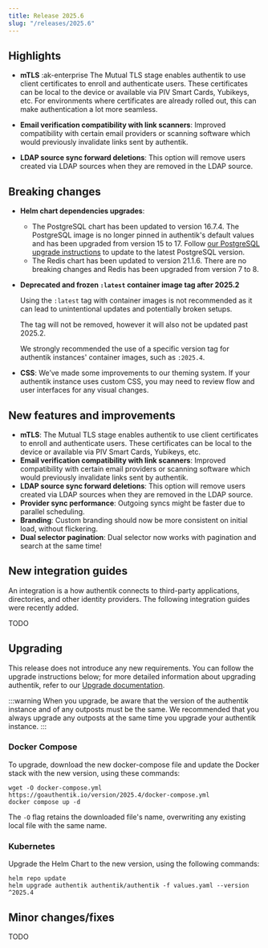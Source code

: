 ```yaml
---
title: Release 2025.6
slug: "/releases/2025.6"
---
```


## Highlights

- **mTLS** :ak-enterprise The Mutual TLS stage enables authentik to use client certificates to enroll and authenticate users. These certificates can be local to the device or available via PIV Smart Cards, Yubikeys, etc. For environments where certificates are already rolled out, this can make authentication a lot more seamless.

- **Email verification compatibility with link scanners**: Improved compatibility with certain email providers or scanning software which would previously invalidate links sent by authentik.

- **LDAP source sync forward deletions**: This option will remove users created via LDAP sources when they are removed in the LDAP source.

## Breaking changes

- **Helm chart dependencies upgrades**:

    - The PostgreSQL chart has been updated to version 16.7.4. The PostgreSQL image is no longer pinned in authentik's default values and has been upgraded from version 15 to 17. Follow [our PostgreSQL upgrade instructions](https://docs.goauthentik.io/docs/troubleshooting/postgres/upgrade_kubernetes) to update to the latest PostgreSQL version.
    - The Redis chart has been updated to version 21.1.6. There are no breaking changes and Redis has been upgraded from version 7 to 8.

- **Deprecated and frozen `:latest` container image tag after 2025.2**

    Using the `:latest` tag with container images is not recommended as it can lead to unintentional updates and potentially broken setups.

    The tag will not be removed, however it will also not be updated past 2025.2.

    We strongly recommended the use of a specific version tag for authentik instances' container images, such as `:2025.4`.

- **CSS**: We’ve made some improvements to our theming system. If your authentik instance uses custom CSS, you may need to review flow and user interfaces for any visual changes.

## New features and improvements

- **mTLS**: The Mutual TLS stage enables authentik to use client certificates to enroll and authenticate users. These certificates can be local to the device or available via PIV Smart Cards, Yubikeys, etc.
- **Email verification compatibility with link scanners**: Improved compatibility with certain email providers or scanning software which would previously invalidate links sent by authentik.
- **LDAP source sync forward deletions**: This option will remove users created via LDAP sources when they are removed in the LDAP source.
- **Provider sync performance**: Outgoing syncs might be faster due to parallel scheduling.
- **Branding**: Custom branding should now be more consistent on initial load, without flickering.
- **Dual selector pagination**: Dual selector now works with pagination and search at the same time!

## New integration guides

An integration is a how authentik connects to third-party applications, directories, and other identity providers. The following integration guides were recently added.

TODO

## Upgrading

This release does not introduce any new requirements. You can follow the upgrade instructions below; for more detailed information about upgrading authentik, refer to our [Upgrade documentation](../../install-config/upgrade.mdx).

:::warning
When you upgrade, be aware that the version of the authentik instance and of any outposts must be the same. We recommended that you always upgrade any outposts at the same time you upgrade your authentik instance.
:::

### Docker Compose

To upgrade, download the new docker-compose file and update the Docker stack with the new version, using these commands:

```shell
wget -O docker-compose.yml https://goauthentik.io/version/2025.4/docker-compose.yml
docker compose up -d
```

The `-O` flag retains the downloaded file's name, overwriting any existing local file with the same name.

### Kubernetes

Upgrade the Helm Chart to the new version, using the following commands:

```shell
helm repo update
helm upgrade authentik authentik/authentik -f values.yaml --version ^2025.4
```

## Minor changes/fixes

TODO
